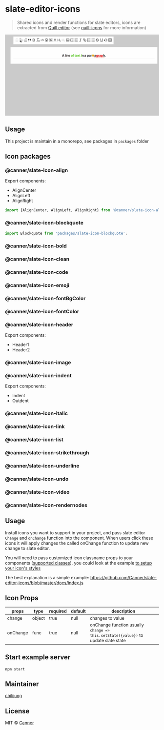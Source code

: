 # slate-editor-icons

> Shared icons and render functions for slate editors, icons are extracted from [Quill editor](https://quilljs.com/) (see [quill-icons](https://github.com/Canner/quill-icons) for more information)

![Demo](./docs/editor-icons.gif)

## Usage

This project is maintain in a monorepo, see packages in `packages` folder

## Icon packages

### @canner/slate-icon-align

Export components:

- AlignCenter
- AlignLeft
- AlignRight

```js
import {AlignCenter, AlignLeft, AlignRight} from '@canner/slate-icon-align';
```

### @canner/slate-icon-blockquote

```js
import Blockquote from 'packages/slate-icon-blockquote';
```

### @canner/slate-icon-bold

### @canner/slate-icon-clean

### @canner/slate-icon-code

### @canner/slate-icon-emoji

### @canner/slate-icon-fontBgColor

### @canner/slate-icon-fontColor

### @canner/slate-icon-header

Export components: 
  - Header1
  - Header2

### @canner/slate-icon-image

### @canner/slate-icon-indent

Export components:
  - Indent
  - Outdent

### @canner/slate-icon-italic

### @canner/slate-icon-link

### @canner/slate-icon-list

### @canner/slate-icon-strikethrough

### @canner/slate-icon-underline

### @canner/slate-icon-undo

### @canner/slate-icon-video

### @canner/slate-icon-rendernodes

## Usage

Install icons you want to support in your project, and pass slate editor `Change` and `onChange` function into the component. When users click these icons it will apply changes the called onChange function to update new change to slate editor.

You will need to pass customized icon classname props to your components ([supported classes](https://github.com/Canner/quill-icons#props)), you could look at the example [to setup your icon's styles](https://github.com/Canner/slate-editor-icons/blob/master/docs/style.css) 


The best explanation is a simple example: https://github.com/Canner/slate-editor-icons/blob/master/docs/index.js

## Icon Props

| **props** | **type** | **required** | **default** | **description**  |
|-----------|----------|--------------|-------------|------------------|
| change     | object   | true        | null          | changes to value |
| onChange  | func   | true         | null         | onChange function usually `change => this.setState({value})` to update slate state  |


## Start example server

```
npm start
```

## Maintainer

[chilijung](https://github.com/chilijung)

## License

MIT © [Canner](https://github.com/Canner)
